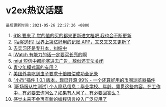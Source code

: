 # v2ex热议话题

`最后更新时间：2021-05-26 22:27:26 +0800`

1. [618 要来了 觉的值的买的都来更新进文档吧 我也会不断更新](https://www.v2ex.com/t/779230)
1. [[抽奖送码] 世界上第亿好用的记账 APP，又又又又又更新了](https://www.v2ex.com/t/779316)
1. [去实习还是专升本，纠结中](https://www.v2ex.com/t/779282)
1. [iWatch 有能力的话一定要买长亮的啊](https://www.v2ex.com/t/779225)
1. [miui 短信中都能塞进去广告，貌似还无法关闭](https://www.v2ex.com/t/779241)
1. [青少年模式真的有用？](https://www.v2ex.com/t/779330)
1. [美团外卖吃到虫子要求十倍赔偿成功全记录](https://www.v2ex.com/t/779233)
1. [”小币“插件 1.0.1 版本，现已开源 99% - 一个还算好用的币圈浏览器插件](https://www.v2ex.com/t/779238)
1. [[职场服从性测试] 个人隐私信息：毕业学校、年龄、籍贯这些内容，在工作中，有必要去询问么？如果有人问了，有必要回答么？](https://www.v2ex.com/t/779300)
1. [感觉未来不会再有新的编程语言投入广泛应用了](https://www.v2ex.com/t/779322)

